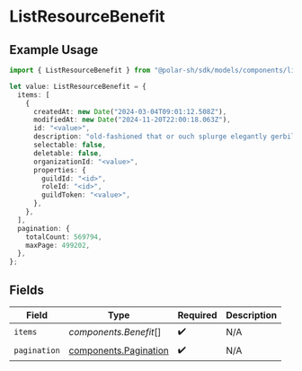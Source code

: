 # ListResourceBenefit

## Example Usage

```typescript
import { ListResourceBenefit } from "@polar-sh/sdk/models/components/listresourcebenefit.js";

let value: ListResourceBenefit = {
  items: [
    {
      createdAt: new Date("2024-03-04T09:01:12.508Z"),
      modifiedAt: new Date("2024-11-20T22:00:18.063Z"),
      id: "<value>",
      description: "old-fashioned that or ouch splurge elegantly gerbil",
      selectable: false,
      deletable: false,
      organizationId: "<value>",
      properties: {
        guildId: "<id>",
        roleId: "<id>",
        guildToken: "<value>",
      },
    },
  ],
  pagination: {
    totalCount: 569794,
    maxPage: 499202,
  },
};
```

## Fields

| Field                                                          | Type                                                           | Required                                                       | Description                                                    |
| -------------------------------------------------------------- | -------------------------------------------------------------- | -------------------------------------------------------------- | -------------------------------------------------------------- |
| `items`                                                        | *components.Benefit*[]                                         | :heavy_check_mark:                                             | N/A                                                            |
| `pagination`                                                   | [components.Pagination](../../models/components/pagination.md) | :heavy_check_mark:                                             | N/A                                                            |